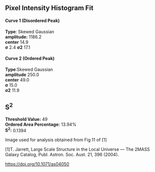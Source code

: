 ## Pixel Intensity Histogram Fit

#### Curve 1 (Disordered Peak)
**Type**: Skewed Gaussian\
**amplitude:** 1186.2\
**center** 14.9\
**σ** 2.4
**σ2** 17.1


#### Curve 2 (Ordered Peak)
**Type**:Skewed Gaussian\
**amplitude** 250.0\
**center** 49.0\
**σ** 15.0\
**σ2** 11.9


## S<sup>2</sup>
**Threshold Value:** 49\
**Ordered Area Percentage:** 13.94%\
**S<sup>2</sup>:** 0.1394




Image used for analysis obtained from Fig 11 of [1]

[1]T. Jarrett, Large Scale Structure in the Local Universe — The 2MASS Galaxy Catalog, Publ. Astron. Soc. Aust. 21, 396 (2004).

https://doi.org/10.1071/as04050
